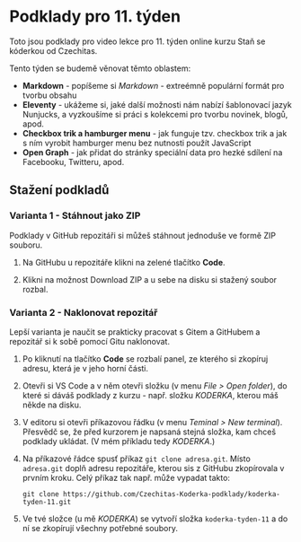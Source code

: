 # Podklady pro 11. týden

Toto jsou podklady pro video lekce pro 11. týden online kurzu Staň se kóderkou od Czechitas.

Tento týden se budemě věnovat těmto oblastem:
- **Markdown** - popíšeme si *Markdown* - extreémně populární formát pro tvorbu obsahu
- **Eleventy** - ukážeme si, jaké další možnosti nám nabízí šablonovací jazyk Nunjucks, a vyzkoušíme si práci s kolekcemi pro tvorbu novinek, blogů, apod.
- **Checkbox trik a hamburger menu** - jak funguje tzv. checkbox trik a jak s ním vyrobit hamburger menu bez nutnosti použít JavaScript
- **Open Graph** - jak přidat do stránky speciální data pro hezké sdílení na Facebooku, Twitteru, apod.


## Stažení podkladů

### Varianta 1 - Stáhnout jako ZIP

Podklady v GitHub repozitáři si můžeš stáhnout jednoduše ve formě ZIP souboru.

1. Na GitHubu u repozitáře klikni na zelené tlačítko **Code**.

2. Klikni na možnost Download ZIP a u sebe na disku si stažený soubor rozbal.

### Varianta 2 - Naklonovat repozitář

Lepší varianta je naučit se prakticky pracovat s Gitem a GitHubem a repozitář si k sobě pomocí Gitu naklonovat.

1. Po kliknutí na tlačítko **Code** se rozbalí panel, ze kterého si zkopíruj adresu, která je v jeho horní části.

2. Otevři si VS Code a v něm otevři složku (v menu *File > Open folder*), do které si dáváš podklady z kurzu - např. složku *KODERKA*, kterou máš někde na disku.

3. V editoru si otevři příkazovou řádku (v menu *Teminal > New terminal*). Přesvědč se, že před kurzorem je napsaná stejná složka, kam chceš podklady ukládat. (V mém příkladu tedy *KODERKA*.)

4. Na příkazové řádce spusť příkaz `git clone adresa.git`. Místo `adresa.git` doplň adresu repozitáře, kterou sis z GitHubu zkopírovala v prvním kroku. Celý příkaz tak např. může vypadat takto:
   ```
   git clone https://github.com/Czechitas-Koderka-podklady/koderka-tyden-11.git
   ```

5. Ve tvé složce (u mě *KODERKA*) se vytvoří složka `koderka-tyden-11` a do ní se zkopírují všechny potřebné soubory.

